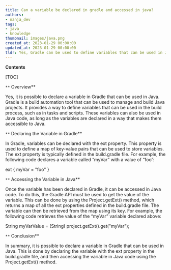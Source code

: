 ```yaml
---
title: Can a variable be declared in gradle and accessed in java?
authors:
- nanja_dev
tags:
- java
- knowledge
thumbnail: images/java.png
created_at: 2023-01-29 00:00:00
updated_at: 2023-01-29 00:00:00
tldr: Yes, Gradle can be used to define variables that can be used in Java code.
---
```


**Contents**

[TOC]

`**` Overview**

Yes, it is possible to declare a variable in Gradle that can be used in Java. Gradle is a build automation tool that can be used to manage and build Java projects. It provides a way to define variables that can be used in the build process, such as in tasks and scripts. These variables can also be used in Java code, as long as the variables are declared in a way that makes them accessible to Java.

`**` Declaring the Variable in Gradle**

In Gradle, variables can be declared with the ext property. This property is used to define a map of key-value pairs that can be used to store variables. The ext property is typically defined in the build.gradle file. For example, the following code declares a variable called “myVar” with a value of “foo”:

ext {
    myVar = "foo"
}

`**` Accessing the Variable in Java**

Once the variable has been declared in Gradle, it can be accessed in Java code. To do this, the Gradle API must be used to get the value of the variable. This can be done by using the Project.getExt() method, which returns a map of all the ext properties defined in the build.gradle file. The variable can then be retrieved from the map using its key. For example, the following code retrieves the value of the “myVar” variable declared above:

String myVarValue = (String) project.getExt().get("myVar");

`**` Conclusion**

In summary, it is possible to declare a variable in Gradle that can be used in Java. This is done by declaring the variable with the ext property in the build.gradle file, and then accessing the variable in Java code using the Project.getExt() method.
